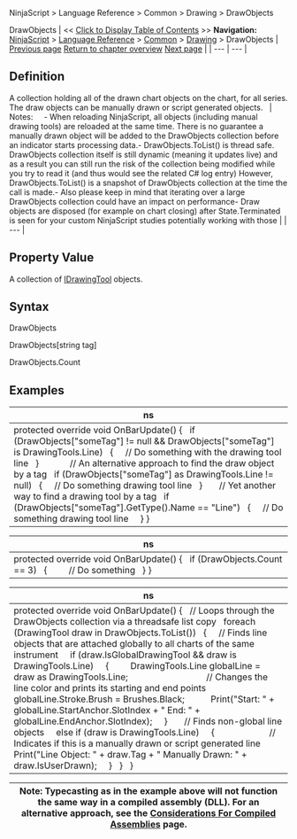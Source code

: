 ﻿
NinjaScript \> Language Reference \> Common \> Drawing \> DrawObjects

DrawObjects
| \<\< [Click to Display Table of Contents](drawingtools_drawobjects.md) \>\> **Navigation:**     [NinjaScript](ninjascript.md) \> [Language Reference](language_reference_wip.md) \> [Common](common.md) \> [Drawing](drawing.md) \> DrawObjects | [Previous page](candleoutlinebrushes.md) [Return to chapter overview](drawing.md) [Next page](idrawingtool.md) |
| --- | --- |
## Definition
A collection holding all of the drawn chart objects on the chart, for all series. The draw objects can be manually drawn or script generated objects.
 
| Notes:     - When reloading NinjaScript, all objects (including manual drawing tools) are reloaded at the same time. There is no guarantee a manually drawn object will be added to the DrawObjects collection before an indicator starts processing data.- DrawObjects.ToList() is thread safe. DrawObjects collection itself is still dynamic (meaning it updates live) and as a result you can still run the risk of the collection being modified while you try to read it (and thus would see the related C\# log entry) However, DrawObjects.ToList() is a snapshot of DrawObjects collection at the time the call is made.- Also please keep in mind that iterating over a large DrawObjects collection could have an impact on performance- Draw objects are disposed (for example on chart closing) after State.Terminated is seen for your custom NinjaScript studies potentially working with those |
| --- |

## Property Value
A collection of [IDrawingTool](idrawingtool.md) objects.
 
## Syntax
DrawObjects  

DrawObjects\[string tag]  

DrawObjects.Count

## Examples
| ns |
| --- |
| protected override void OnBarUpdate() {    if (DrawObjects\["someTag"] !\= null \&\& DrawObjects\["someTag"] is DrawingTools.Line)    {      // Do something with the drawing tool line    }              // An alternative approach to find the draw object by a tag    if (DrawObjects\["someTag"] as DrawingTools.Line !\= null)    {      // Do something drawing tool line    }         // Yet another way to find a drawing tool by a tag    if (DrawObjects\["someTag"].GetType().Name \=\= "Line")    {      // Do something drawing tool line      } } |

| ns |
| --- |
| protected override void OnBarUpdate() {    if (DrawObjects.Count \=\= 3)    {          // Do something    } } |

| ns |
| --- |
| protected override void OnBarUpdate() {    // Loops through the DrawObjects collection via a threadsafe list copy    foreach (DrawingTool draw in DrawObjects.ToList())    {      // Finds line objects that are attached globally to all charts of the same instrument      if (draw.IsGlobalDrawingTool \&\& draw is DrawingTools.Line)      {          DrawingTools.Line globalLine \= draw as DrawingTools.Line;                                   // Changes the line color and prints its starting and end points          globalLine.Stroke.Brush \= Brushes.Black;            Print("Start: " \+ globalLine.StartAnchor.SlotIndex \+ " End: " \+ globalLine.EndAnchor.SlotIndex);      }        // Finds non\-global line objects      else if (draw is DrawingTools.Line)      {                         // Indicates if this is a manually drawn or script generated line          Print("Line Object: " \+ draw.Tag \+ " Manually Drawn: " \+ draw.IsUserDrawn);      }    }    } |

| Note: Typecasting as in the example above will not function the same way in a compiled assembly (DLL). For an alternative approach, see the [Considerations For Compiled Assemblies](considerations_for_compiled_assemblies.md) page. |
| --- |
